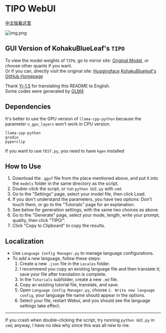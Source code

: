 # TIPO WebUI

[中文版看这里](README.md)

![img.png](img.png)

## GUI Version of KohakuBlueLeaf's `TIPO`

To view the model weights of `TIPO`, go to mirror site: [Original Model](https://hf-mirror.com/collections/KBlueLeaf/tipo-66f9108eee826b5daad0d4bf), or choose other quants if you want.  
Or if you can, directly visit the original site: [Huggingface](https://huggingface.co/collections/KBlueLeaf/tipo-66f9108eee826b5daad0d4bf)
[KohakuBlueleaf's GitHub Homepage](https://github.com/KohakuBlueleaf)  

Thank [Yi-1.5](https://github.com/01-ai/Yi-1.5) for translating this README to English.  
Some codes were generated by [GLM4](https://chatglm.cn/main/alltoolsdetail?lang=zh)

## Dependencies

It's better to use the GPU version of `llama-cpp-python` because the parameter `n_gpu_layers` won't work in CPU version.

```
llama-cpp-python
gradio
pyperclip
```

If you want to use `TEST.py`, you need to have `kgen` installed

## How to Use

1. Download the `.gguf` file from the place mentioned above, and put it into the `models` folder in the same directory
   as the script.
2. Double-click the script, or run `python GUI.py` with `cmd`.
3. Go to the "Settings" page, select your model file, then click Load.
4. If you don't understand the parameters, you have two options: Don't touch them, or go to the "Tutorials" page for an
   explanation.
5. See below for generation settings, with the same two choices as above.
6. Go to the "Generate" page, select your mode, length, write your prompt, quality, then click "TIPO!".
7. Click "Copy to Clipboard" to copy the results.

## Localization

- Use `Language Config Manager.py` to manage language configurations.
- To add a new language, follow these steps:
    1. Create a new `.json` file in the `Locales` folder.
    2. I recommend you copy an existing language file and then translate it; save your file after translation is
       complete.
    3. In the `Tutorials` subfolder, create a new `.md` file.
    4. Copy an existing tutorial file, translate, and save.
    5. Open `Language Config Manager.py`, choose `2. Write new language config`, your language file name should appear
       in the options.
    6. Select your file, restart Webui, and you should see the language settings take effect.

---

If you crash when double-clicking the script, try running `python GUI.py` in `cmd`; anyway, I have no idea why since
this was all new to me.